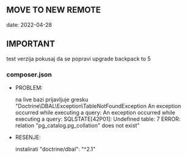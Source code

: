 ## MOVE TO NEW REMOTE
date: 2022-04-28

## IMPORTANT
test verzija
pokusaj da se popravi upgrade backpack to 5

### composer.json

- PROBLEM:
  
  na live bazi prijavljuje gresku  
  "Doctrine\DBAL\Exception\TableNotFoundException An exception occurred while executing a query: An exception occurred while executing a query: SQLSTATE[42P01]: Undefined table: 7 ERROR: relation "pg_catalog.pg_collation" does not exist"
  
- RESENJE:
  
    instalirati "doctrine/dbal": "^2.1"

